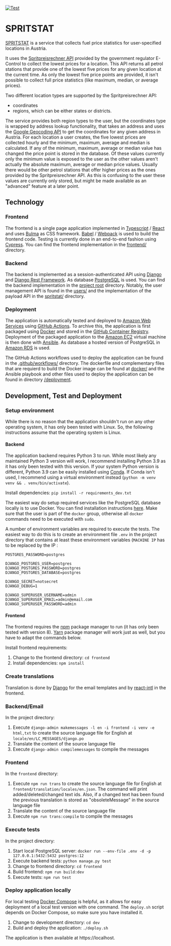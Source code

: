 [![Test](https://github.com/tgamauf/spritstat/actions/workflows/test.yml/badge.svg)](
https://github.com/tgamauf/spritstat/actions/workflows/test.yml
)
# SPRITSTAT

[SPRITSTAT](https://sprit.thga.at) is a service that collects fuel price statistics for user-specified locations in 
Austria.

It uses the [Spritpreisrechner API](
https://api.e-control.at/sprit/1.0/doc/index.html?url=https://api.e-control.at/sprit/1.0/api-docs%3Fgroup%3Dpublic-api)
provided by the government regulator E-Control to collect the lowest prices for a location. This API returns all petrol 
stations that provide one of the lowest five prices for any given location at the current time.
As only the lowest five price points are provided, it isn't possible to collect full price statistics (like maximum, 
median, or average prices).

Two different location types are supported by the Spritpreisrechner API:
- coordinates
- regions, which can be either states or districts.

The service provides both region types to the user, but the coordinates type is wrapped by address lookup functionality,
that takes an address and uses the [Google Geocoding API](https://developers.google.com/maps/documentation/geocoding/overview)
to get the coordinates for any given address in Austria.
For each location a user creates, the five lowest prices are collected hourly and the minimum, maximum, average and 
median is calculated. If any of the minimum, maximum, average or median value has changed the price point is stored in 
the database. Of these values currently only the minimum value is exposed to the user as the other values aren't 
actually the absolute maximum, average or median price values. Usually there would be other petrol stations that offer
higher prices as the ones provided by the Spritpreisrechner API. As this is confusing to the user these values are
currently only stored, but might be made available as an "advanced" feature at a later point.


## Technology

### Frontend
The frontend is a single page application implemented in [Typescript](https://www.typescriptlang.org/) /
[React](https://reactjs.org/) and uses [Bulma](https://bulma.io/) as CSS framework. [Babel](https://babeljs.io/) /
[Webpack](https://webpack.js.org/) is used to build the frontend code. Testing is currently done in an end-to-end 
fashion using [Cypress](https://www.cypress.io/). You can find the frontend implementation in the [frontend/](
https://github.com/tgamauf/spritstat/tree/main/frontend) directory.

### Backend
The backend is implemented as a session-authenticated API using [Django](https://www.djangoproject.com/) and [Django
Rest Framework](https://www.django-rest-framework.org/). As database [PostgreSQL](https://www.postgresql.org/) is used.
You can find the backend implementation in the [project root](https://github.com/tgamauf/spritstat/) directory. Notably,
the user management API is found in the [users/](https://github.com/tgamauf/spritstat/tree/main/users/) and the 
implementation of the payload API in the [spritstat/](https://github.com/tgamauf/spritstat/tree/main/spritstat/) 
directory.

### Deployment
The application is automatically tested and deployed to [Amazon Web Services](https://aws.amazon.com/) using [GitHub 
Actions](https://docs.github.com/en/actions). To archive this, the application is first packaged using [Docker](
https://www.docker.com/) and stored in the [GitHub Container Registry](
https://docs.github.com/en/packages/working-with-a-github-packages-registry/working-with-the-container-registry). 
Deployment of the packaged application to the [Amazon EC2](https://aws.amazon.com/ec2/) virtual machine is then done 
with [Ansible](https://www.ansible.com/). As database a hosted version of PostgreSQL in [Amazon RDS](
https://aws.amazon.com/rds/) is used.

The GitHub Actions workflows used to deploy the application can be found in the [.github/workflows/](
https://github.com/tgamauf/spritstat/tree/main/.github/workflows/) directory. The dockerfile and complementary files 
that are requierd to build the Docker image can be found at [docker/](
https://github.com/tgamauf/spritstat/tree/main/docker/) and the Ansible playbook and other files used to deploy the 
application can be found in directory [/deployment](https://github.com/tgamauf/spritstat/tree/main/deployment/).


## Development, Test and Deployment

### Setup environment

While there is no reason that the application shouldn't run on any other operating system, it has only been tested with
Linux. So, the following instructions assume that the operating system is Linux.

#### Backend
The application backend requires Python 3 to run. While most likely any maintained Python 3 version will work, I
recommend installing Python 3.9 as it has only been tested with this version. If your system Python version is
different, Python 3.9 can be easily installed using [Conda](https://conda.io). If Conda isn't used, I recommend using
a virtual environment instead (`python -m venv venv && . venv/bin/activate`).

Install dependencies: `pip install -r requirements_dev.txt`

The easiest way do setup required services like the PostgreSQL database locally is to use Docker. You can find 
installation instructions [here](https://docs.docker.com/engine/install/). Make sure that the user is part of the 
`docker` group, otherwise all `docker` commands need to be executed with `sudo`.

A number of environment variables are required to execute the tests. The easiest way to do this is to create an
environment file `.env` in the project directory that contains at least these environment variables (`MACHINE IP` has
to be replaced by the IP :
```
POSTGRES_PASSWORD=postgres

DJANGO_POSTGRES_USER=postgres
DJANGO_POSTGRES_PASSWORD=postgres
DJANGO_POSTGRES_DATABASE=postgres

DJANGO_SECRET=notsecret
DJANGO_DEBUG=1

DJANGO_SUPERUSER_USERNAME=admin
DJANGO_SUPERUSER_EMAIL=admin@email.com
DJANGO_SUPERUSER_PASSWORD=admin
```

#### Frontend

The frontend requires the [npm](https://docs.npmjs.com/) package manager to run (it has only been tested with version 
8). [Yarn](https://yarnpkg.com/) package manager will work just as well, but you have to adapt the commands below.

Install frontend requirements:
1. Change to the frontend directory: `cd frontend`
2. Install dependencies: `npm install`

### Create translations

Translation is done by [Django](https://docs.djangoproject.com/en/4.0/topics/i18n/translation/) for the email templates 
and by [react-intl](https://formatjs.io/docs/react-intl/) in the frontend.

### Backend/Email

In the project directory:
1. Execute `django-admin makemessages -l en -i frontend -i venv -e html,txt` to create the source language file
    for English at `locale/en/LC_MESSAGES/django.po`
2. Translate the content of the source language file 
3. Execute `django-admin compilemessages` to compile the messages

### Frontend

In the `frontend` directory:
1. Execute `npm run trans` to create the source language file for English at `frontend/translation/locales/en.json`. 
    The command will print added/deleted/changed text ids. Also, if a changed text has been found the previous 
    translation is stored as "obsoleteMessage" in the source language file
2. Translate the content of the source language file
3. Execute `npm run trans:compile` to compile the messages

### Execute tests

In the project directory:
1. Start local PostgreSQL server:  `docker run --env-file .env -d -p 127.0.0.1:5432:5432 postgres:12`
2. Execute backend tests: `python manage.py test`
3. Change to frontend directory: `cd frontend`
4. Build frontend: `npm run build:dev`
5. Execute tests: `npm run test`

### Deploy application locally

For local testing [Docker Compose](https://docs.docker.com/compose/) is helpful, as it allows for easy deployment of a 
local test version with one command. The `deploy.sh` script depends on Docker Compose, so make sure you have installed
it.

1. Change to development directory: `cd dev`
2. Build and deploy the application: `./deploy.sh`

The application is then available at https://localhost.
